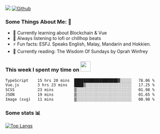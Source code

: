 ![](https://visitor-badge.laobi.icu/badge?page_id=seanho96.seanho96)
[![Github](https://img.shields.io/github/followers/seanho96?label=Follow&style=social)](https://github.com/seanho96)

### Some Things About Me: 👋
- 🌱 Currently learning about Blockchain & Vue
- :musical_note: Always listening to lofi or chillhop beats
- :zap: Fun facts: ESFJ. Speaks English, Malay, Mandarin and Hokkien.
- :book: Currently reading: The Wisdom Of Sundays by Oprah Winfrey

### This week I spent my time on <img src="https://media.giphy.com/media/SvQzkTQb3ZwKcj1QTO/giphy.gif" width="32">

<!--START_SECTION:waka-->

```txt
TypeScript    15 hrs 20 mins  ███████████████████▓░░░░░   78.06 %
Vue.js        3 hrs 23 mins   ████▒░░░░░░░░░░░░░░░░░░░░   17.25 %
SCSS          23 mins         ▒░░░░░░░░░░░░░░░░░░░░░░░░   01.98 %
JSON          19 mins         ▒░░░░░░░░░░░░░░░░░░░░░░░░   01.65 %
Image (svg)   11 mins         ▒░░░░░░░░░░░░░░░░░░░░░░░░   00.98 %
```

<!--END_SECTION:waka-->

### Some stats 📊

[![Top Langs](https://github-readme-stats.vercel.app/api/top-langs/?username=seanho96&layout=compact&theme=graywhite)](https://github.com/anuraghazra/github-readme-stats)
<br/>
<!-- ![GitHub stats](https://github-readme-stats.vercel.app/api?username=seanho96&show_icons=true&theme=graywhite)-->

